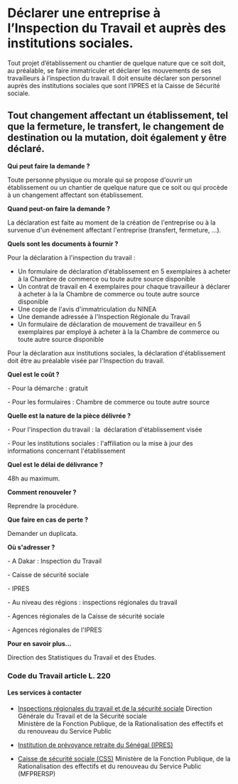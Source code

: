 # Déclarer une entreprise à l’Inspection du Travail et auprès des institutions sociales.

Tout projet d’établissement ou chantier de quelque nature que ce soit doit, au préalable, se faire immatriculer et déclarer les mouvements de ses travailleurs à l’inspection du travail. Il doit ensuite déclarer son personnel auprès des institutions sociales que sont l’IPRES et la Caisse de Sécurité sociale.  
  
Tout changement affectant un établissement, tel que la fermeture, le transfert, le changement de destination ou la mutation, doit également y être déclaré.
-------------------------------------------------------------------------------------------------------------------------------------------------------------------------------------------------------------------------------------------------------------------------------------------------------------------------------------------------------------------------------------------------------------------------------------------------------------------------------------

**Qui peut faire la demande ?**

Toute personne physique ou morale qui se propose d'ouvrir un établissement ou un chantier de quelque nature que ce soit ou qui procède à un changement affectant son établissement.

**Quand peut-on faire la demande ?**

La déclaration est faite au moment de la création de l'entreprise ou à la survenue d'un événement affectant l'entreprise (transfert, fermeture, …).

**Quels sont les documents à fournir ?**

Pour la déclaration à l'inspection du travail :

*   Un formulaire de déclaration d'établissement en 5 exemplaires à acheter à la Chambre de commerce ou toute autre source disponible
*   Un contrat de travail en 4 exemplaires pour chaque travailleur à déclarer à acheter à la la Chambre de commerce ou toute autre source disponible  
*   Une copie de l'avis d'immatriculation du NINEA
*   Une demande adressée à l'Inspection Régionale du Travail
*   Un formulaire de déclaration de mouvement de travailleur en 5 exemplaires par employé à acheter à la la Chambre de commerce ou toute autre source disponible   
    

Pour la déclaration aux institutions sociales, la déclaration d'établissement doit être au préalable visée par l'Inspection du travail.

**Quel est le coût ?**

\- Pour la démarche : gratuit

\- Pour les formulaires : Chambre de commerce ou toute autre source

**Quelle est la nature de la pièce délivrée ?**

\- Pour l'inspection du travail : la  déclaration d'établissement visée

\- Pour les institutions sociales : l'affiliation ou la mise à jour des informations concernant l'établissement

**Quel est le délai de délivrance ?**

48h au maximum.

**Comment renouveler ?**

Reprendre la procédure.

**Que faire en cas de perte ?**

Demander un duplicata.

**Où s'adresser ?**

\- A Dakar : Inspection du Travail

\- Caisse de sécurité sociale

\- IPRES

\- Au niveau des régions : inspections régionales du travail

\- Agences régionales de la Caisse de sécurité sociale

\- Agences régionales de l'IPRES

**Pour en savoir plus…**

Direction des Statistiques du Travail et des Etudes.

  

### Code du Travail article L. 220

#### Les services à contacter

*   [Inspections régionales du travail et de la sécurité sociale](../../../services/inspections-regionales-du-travail-et-de-la-securite-sociale.md) Direction Générale du Travail et de la Sécurité sociale  
    Ministère de la Fonction Publique, de la Rationalisation des effectifs et du renouveau du Service Public  
    
*   [Institution de prévoyance retraite du Sénégal (IPRES)](../../../services/institution-de-prevoyance-retraite-du-senegal-ipres.md)
*   [Caisse de sécurité sociale (CSS)](../../../services/caisse-de-securite-sociale-css.md) Ministère de la Fonction Publique, de la Rationalisation des effectifs et du renouveau du Service Public (MFPRERSP)